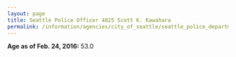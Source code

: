 ```yaml
---
layout: page
title: Seattle Police Officer 4825 Scott K. Kawahara
permalink: /information/agencies/city_of_seattle/seattle_police_department/copbook/4825/
---
```


**Age as of Feb. 24, 2016:** 53.0
